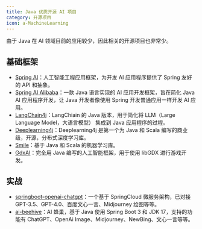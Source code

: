 ```yaml
---
title: Java 优质开源 AI 项目
category: 开源项目
icon: a-MachineLearning
---
```


由于 Java 在 AI 领域目前的应用较少，因此相关的开源项目也非常少。

## 基础框架

- [Spring AI](https://github.com/spring-projects/spring-ai)：人工智能工程应用框架，为开发 AI 应用程序提供了 Spring 友好的 API 和抽象。
- [Spring AI Alibaba](https://github.com/alibaba/spring-ai-alibaba)：一款 Java 语言实现的 AI 应用开发框架，旨在简化 Java AI 应用程序开发，让 Java 开发者像使用 Spring 开发普通应用一样开发 AI 应用。
- [LangChain4j](https://github.com/langchain4j/langchain4j)：LangChiain 的 Java 版本，用于简化将 LLM（Large Language Model，大语言模型） 集成到 Java 应用程序的过程。
- [Deeplearning4j](https://github.com/eclipse/deeplearning4j)：Deeplearning4j 是第一个为 Java 和 Scala 编写的商业级，开源，分布式深度学习库。
- [Smile](https://github.com/haifengl/smile)：基于 Java 和 Scala 的机器学习库。
- [GdxAI](https://github.com/libgdx/gdx-ai)：完全用 Java 编写的人工智能框架，用于使用 libGDX 进行游戏开发。

## 实战

- [springboot-openai-chatgpt](https://github.com/274056675/springboot-openai-chatgpt)：一个基于 SpringCloud 微服务架构，已对接 GPT-3.5、GPT-4.0、百度文心一言、Midjourney 绘图等等。
- [ai-beehive](https://github.com/hncboy/ai-beehive)：AI 蜂巢，基于 Java 使用 Spring Boot 3 和 JDK 17，支持的功能有 ChatGPT、OpenAi Image、Midjourney、NewBing、文心一言等等。
